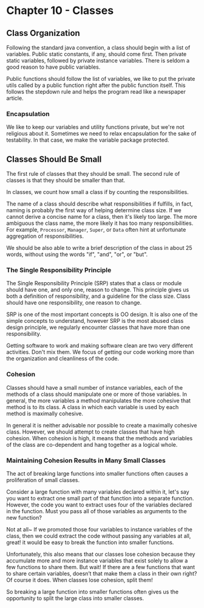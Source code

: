 # Chapter 10 - Classes

## Class Organization

Following the standard java convention, a class should begin with a list of variables. Public static constants, if any, should come first. Then private static variables, followed by private instance variables. There is seldom a good reason to have public variables.

Public functions should follow the list of variables, we like to put the private utils called by a public function right after the public function itself. This follows the stepdown rule and helps the program read like a newspaper article.

### Encapsulation

We like to keep our variables and utility functions private, but we're not religious about it. Sometimes we need to relax encapsulation for the sake of testability. In that case, we make the variable package protected.

## Classes Should Be Small

The first rule of classes that they should be small. The second rule of classes is that they should be smaller than that.

In classes, we count how small a class if by counting the responsibilities.

The name of a class should describe what responsibilities if fulfills, in fact, naming is probably the first way of helping determine class size. If we cannot derive a concise name for a class, then it's likely too large. The more ambiguous the class name, the more likely it has too many responsibilities. For example, `Processor`, `Manager`, `Super`, or `Data` often hint at unfortunate aggregation of responsibilities.

We should be also able to write a brief description of the class in about 25 words, without using the words "if", "and", "or", or "but".

### The Single Responsibility Principle

The Single Responsibility Principle (SRP) states that a class or module should have one, and only one, reason to change. This principle gives us both a definition of responsibility, and a guideline for the class size. Class should have one responsibility, one reason to change.

SRP is one of the most important concepts is OO design. It is also one of the simple concepts to understand, however SRP is the most abused class design principle, we regularly encounter classes that have more than one responsibility.

Getting software to work and making software clean are two very different activities. Don't mix them. We focus of getting our code working more than the organization and cleanliness of the code.

### Cohesion

Classes should have a small number of instance variables, each of the methods of a class should manipulate one or more of those variables. In general, the more variables a method manipulates the more cohesive that method is to its class. A class in which each variable is used by each method is maximally cohesive.

In general it is neither advisable nor possible to create a maximally cohesive class. However, we should attempt to create classes that have high cohesion. When cohesion is high, it means that the methods and variables of the class are co-dependent and hang together as a logical whole.

### Maintaining Cohesion Results in Many Small Classes

The act of breaking large functions into smaller functions often causes a proliferation of small classes.

Consider a large function with many variables declared within it, let's  say you want to extract one small part of that function into a separate function. However, the code you want to extract uses four of the variables declared in the function. Must you pass all of those variables as arguments to the new function?

Not at all~ If we promoted those four variables to instance variables of the class, then we could extract the code without passing any variables at all, great! it would be easy to break the function into smaller functions.

Unfortunately, this also means that our classes lose cohesion because they accumulate more and more instance variables that exist solely to allow a few functions to share them. But wait! If there are a few functions that want to share certain variables, doesn’t that make them a class in their own right? Of course it does. When classes lose cohesion, split them!

So breaking a large function into smaller functions often gives us the opportunity to split the large class into smaller classes.
